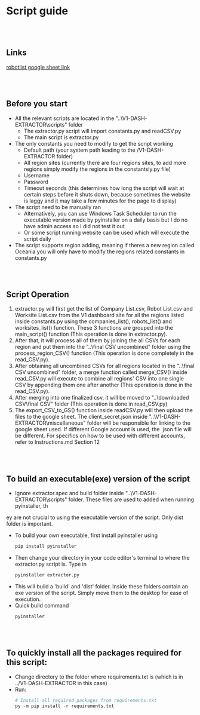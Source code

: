 # Script guide

<br></br>

## Links
[robotlist google sheet link](https://docs.google.com/spreadsheets/d/1wSNBCjC6I3twhZVhVms0_wFmmLdCzZ8RfLsMjE_xqxU/edit#gid=1221195598)

<br></br>

## Before you start
* All the relevant scripts are located in the "..\V1-DASH-EXTRACTOR\scripts" folder
    * The extractor.py script will import constants.py and readCSV.py
    * The main script is extractor.py
* The only constants you need to modify to get the script working
    * Default path (your system path leading to the /V1-DASH-EXTRACTOR folder)
    * All region sites (currently there are four regions sites, to add more regions simply modify the regions in the constantsly.py file)
    * Username
    * Password
    * Timeout seconds (this determines how long the script will wait at certain steps before it shuts down, because sometimes the website is laggy and it may take a few minutes for the page to display)
* The script need to be manually ran
    * Alternatively, you can use Windows Task Scheduler to run the executable version made by pyinstaller on a daily basis but I do no have admin access so I did not test it out
    * Or some script running website can be used which will execute the script daily
* The script supports region adding, meaning if theres a new region called Oceania you will only have to modify the regions related constants in constants.py

<br></br>

## **Script Operation**
1. extractor.py will first get the list of Company List.csv, Robot List.csv and Worksite List.csv from the V1 dashboard site for all the regions listed inside constants.py using the companies_list(), robots_list() and worksites_list() function. These 3 functions are grouped into the main_script() function (This operation is done in extractor.py).
2. After that, it will process all of them by joining the all CSVs for each region and put them into the "..\final CSV uncombined" folder using the process_region_CSV() function (This operation is done completely in the read_CSV.py).
3. After obtaining all uncombined CSVs for all regions located in the "..\final CSV uncombined" folder, a merge function called merge_CSV() inside read_CSV.py will execute to combine all regions' CSV into one single CSV by appending them one after another (This operation is done in the read_CSV.py).
4. After merging into one finalized csv, it will be moved to "..\downloaded CSV\final CSV" folder (This operation is done in read_CSV.py)
5. The export_CSV_to_GS() function inside readCSV.py will then upload the files to the google sheet. The client_secret.json inside "..\V1-DASH-EXTRACTOR\miscellaneous" folder will be responsible for linking to the google sheet used. If different Google account is used, the .json file will be different. For specifics on how to be used with different accounts, refer to Instructions.md Section 12

<br></br>

## **To build an executable(exe) version of the script**
* Ignore extractor.spec and build folder inside "..\V1-DASH-EXTRACTOR\scripts" folder. These files are used to added when running pyinstaller, th


ey are not crucial to using the executable version of the script. Only dist folder is important.
* To build your own executable, first install pyinstaller using
    ```python
    pip install pyinstaller
    ```
* Then change your directory in your code editor's terminal to where the extractor.py script is. Type in
    ```python
    pyinstaller extractor.py
    ```
* This will build a 'build' and 'dist' folder. Inside these folders contain an exe version of the script. Simply move them to the desktop for ease of execution.
* Quick build command
    ```python
    pyinstaller 
    ```


<br></br>

## To quickly install all the packages required for this script:
- Change directory to the folder where requirements.txt is (which is in ../V1-DASH-EXTRACTOR in this case)
- Run:
  ```python
  # Install all required packages from requirements.txt
  py -m pip install -r requirements.txt
  ```